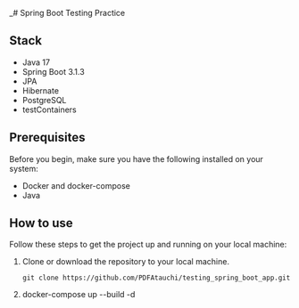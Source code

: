_# Spring Boot Testing Practice


## Stack
- Java 17
- Spring Boot 3.1.3
- JPA
- Hibernate
- PostgreSQL
- testContainers

## Prerequisites
Before you begin, make sure you have the following installed on your system:

- Docker and docker-compose
- Java

## How to use
Follow these steps to get the project up and running on your local machine:

1. Clone or download the repository to your local machine.

   ```console
   git clone https://github.com/PDFAtauchi/testing_spring_boot_app.git
2. docker-compose up --build -d